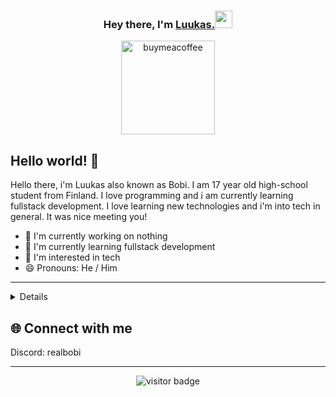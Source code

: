 
<h3 align="center">Hey there, I'm <a href="https://discord.gg/3T7yaK3GNA">Luukas.</a><img src="https://media.giphy.com/media/hvRJCLFzcasrR4ia7z/giphy.gif" width="28"></h3>
<p align="center">
<a href="https://www.buymeacoffee.com/programmerluke"><img alt="buymeacoffee" title="buymeacoffee" src="https://www.buymeacoffee.com/assets/img/custom_images/orange_img.png" width="150px"/>
	</a>
	


## Hello world! 👋

Hello there, i'm Luukas also known as Bobi. I am 17 year old high-school student from Finland. I love programming and i am currently learning fullstack development. I love learning new technologies and i'm into tech in general. It was nice meeting you!

- 🔨 I'm currently working on nothing
- 🌱 I'm currently learning fullstack development
- 👀 I'm interested in tech 
- 😄 Pronouns: He / Him

<hr/>
<details>
	<ul>
  <br />
  <summary><b>⚙️ Things i use</b></summary>
  	<ul>
  	    <li><b>OS:</b> Windows 10 on PC, !Pop_OS on laptop</li>
	    <li><b>Pc: </b> Custom built pc</li>
  	    <li><b>Browser: </b> Firefox</li>
	    <li><b>Code Editor:</b> Visual Studio Code</li>
	    <br />
	</ul>	
</details>
  
## :globe_with_meridians: Connect with me
  
Discord: realbobi
  
----

<p align='center'>
  <img src="https://visitor-badge.glitch.me/badge?page_id=Bobsukka" alt="visitor badge"/>
</p>
